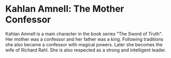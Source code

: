 # Kahlan Amnell: The Mother Confessor

Kahlan Amnell is a main character in the book series "The Sword of Truth". Her mother was a confessor and her father was a king.
Following traditions she also became a confessor with magical powers. Later she becomes the wife of Richard Rahl.
She is also respected as a strong and intelligent leader.
